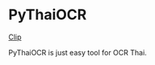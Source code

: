 # PyThaiOCR

[Clip](https://www.youtube.com/watch?v=dQw4w9WgXcQ)

PyThaiOCR is just easy tool for OCR Thai.